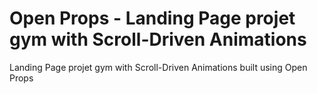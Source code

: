 # Open Props - Landing Page projet gym with Scroll-Driven Animations

Landing Page projet gym with Scroll-Driven Animations built using Open Props
